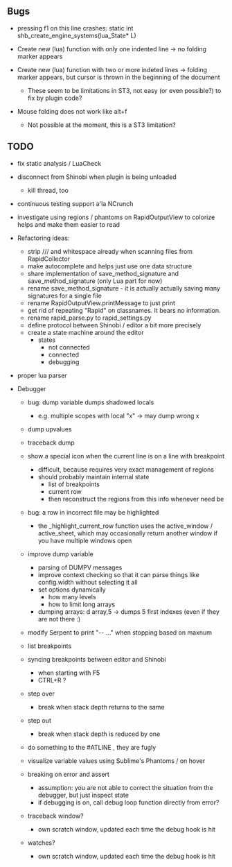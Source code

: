 Bugs
----

- pressing f1 on this line crashes:
	static int shb_create_engine_systems(lua_State* L)

- Create new (lua) function with only one indented line -> no folding marker appears

- Create new (lua) function with two or more indeted lines -> folding marker appears, but cursor is thrown in the beginning of the document
	- These seem to be limitations in ST3, not easy (or even possible?) to fix by plugin code?

- Mouse folding does not work like alt+f 
	- Not possible at the moment, this is a ST3 limitation?

TODO
----

- fix static analysis / LuaCheck
- disconnect from Shinobi when plugin is being unloaded
    - kill thread, too
- continuous testing support a'la NCrunch
- investigate using regions / phantoms on RapidOutputView to colorize helps and make them easier to read
- Refactoring ideas:
	- strip /// and whitespace already when scanning files from RapidCollector
	- make autocomplete and helps just use one data structure
	- share implementation of save_method_signature and save_method_signature (only Lua part for now)
	- rename save_method_signature - it is actually actually saving many signatures for a single file
	- rename RapidOutputView.printMessage to just print
	- get rid of repeating "Rapid" on classnames. It bears no information.
	- rename rapid_parse.py to rapid_settings.py
	- define protocol between Shinobi / editor a bit more precisely
    - create a state machine around the editor
        - states
            - not connected
            - connected
            - debugging
- proper lua parser

- Debugger
    - bug: dump variable dumps shadowed locals
        - e.g. multiple scopes with local "x" -> may dump wrong x
    - dump upvalues
    - traceback dump
    - show a special icon when the current line is on a line with breakpoint
        - difficult, because requires very exact management of regions
        - should probably maintain internal state
            - list of breakpoints
            - current row
            - then reconstruct the regions from this info whenever need be

    - bug: a row in incorrect file may be highlighted
        - the _highlight_current_row function uses the active_window / active_sheet, which may occasionally return another window if you have multiple windows open
    - improve dump variable
        - parsing of DUMPV messages
        - improve context checking so that it can parse things like config.width without selecting it all
        - set options dynamically
            - how many levels
            - how to limit long arrays
        - dumping arrays: d array,5 -> dumps 5 first indexes (even if they are not there :)
    - modify Serpent to print "-- ..." when stopping based on maxnum
    - list breakpoints
    - syncing breakpoints between editor and Shinobi
        - when starting with F5
        - CTRL+R ?
    - step over
        - break when stack depth returns to the same
    - step out
        - break when stack depth is reduced by one
    - do something to the #ATLINE , they are fugly
    - visualize variable values using Sublime's Phantoms / on hover
    - breaking on error and assert
        - assumption: you are not able to correct the situation from the debugger, but just inspect state
        - if debugging is on, call debug loop function directly from error?
    - traceback window?
        - own scratch window, updated each time the debug hook is hit
    - watches?
        - own scratch window, updated each time the debug hook is hit
